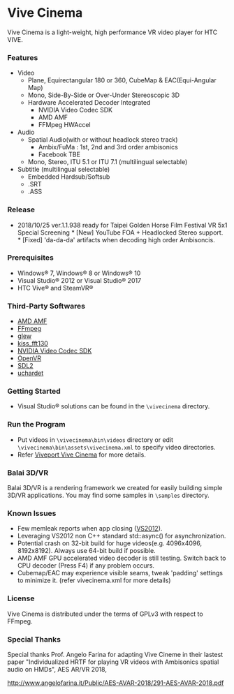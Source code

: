 ﻿# Vive CinemaVive Cinema is a light-weight, high performance VR video player for HTC VIVE.### Features* Video	* Plane, Equirectangular 180 or 360, CubeMap & EAC(Equi-Angular Map)	* Mono, Side-By-Side or Over-Under Stereoscopic 3D	* Hardware Accelerated Decoder Integrated		* NVIDIA Video Codec SDK		* AMD AMF		* FFMpeg HWAccel* Audio	* Spatial Audio(with or without headlock stereo track)		* Ambix/FuMa : 1st, 2nd and 3rd order ambisonics		* Facebook TBE	* Mono, Stereo, ITU 5.1 or ITU 7.1 (multilingual selectable)* Subtitle (multilingual selectable)	* Embedded Hardsub/Softsub	* .SRT	* .ASS### Release * 2018/10/25 ver.1.1.938 ready for Taipei Golden Horse Film Festival VR 5x1 Special Screening       * [New] YouTube FOA + Headlocked Stereo support.       * [Fixed] 'da-da-da' artifacts when decoding high order Ambisoncis.    ### Prerequisites* Windows&reg; 7, Windows&reg; 8 or Windows&reg; 10* Visual Studio&reg; 2012 or Visual Studio&reg; 2017* HTC Vive&reg; and SteamVR&reg;### Third-Party Softwares* [AMD AMF](https://github.com/GPUOpen-LibrariesAndSDKs/AMF)* [FFmpeg](https://github.com/FFmpeg/FFmpeg)* [glew](http://glew.sourceforge.net/)* [kiss_fft130](https://sourceforge.net/projects/kissfft/)* [NVIDIA Video Codec SDK](https://developer.nvidia.com/nvidia-video-codec-sdk)* [OpenVR](https://github.com/ValveSoftware/openvr/releases/tag/v1.0.2)* [SDL2](https://www.libsdl.org/) * [uchardet](https://github.com/BYVoid/uchardet)### Getting Started* Visual Studio&reg; solutions can be found in the `\vivecinema` directory.### Run the Program* Put videos in `\vivecinema\bin\videos` directory or edit `\vivecinema\bin\assets\vivecinema.xml` to specify video directories.* Refer [Viveport Vive Cinema](https://www.viveport.com/apps/ed3adb70-9390-4ca3-863a-26b5fd08b8d7) for more details.### Balai 3D/VRBalai 3D/VR is a rendering framework we created for easily building simple 3D/VR applications. You may find some samples in `\samples` directory.### Known Issues* Few memleak reports when app closing ([VS2012](https://connect.microsoft.com/VisualStudio/feedback/details/757212)).* Leveraging VS2012 non C++ standard std::async() for asynchronization.* Potential crash on 32-bit build for huge videos(e.g. 4096x4096, 8192x8192). Always use 64-bit build if possible.* AMD AMF GPU accelerated video decoder is still testing. Switch back to CPU decoder (Press F4) if any problem occurs.* Cubemap/EAC may experience visible seams, tweak 'padding' settings to minimize it. (refer vivecinema.xml for more details)### LicenseVive Cinema is distributed under the terms of GPLv3 with respect to FFmpeg.### Special ThanksSpecial thanks Prof. Angelo Farina for adapting Vive Cineme in their lastest paper "Individualized HRTF for playing VR videos with Ambisonics spatial audio on HMDs",  AES AR/VR 2018,http://www.angelofarina.it/Public/AES-AVAR-2018/291-AES-AVAR-2018.pdf